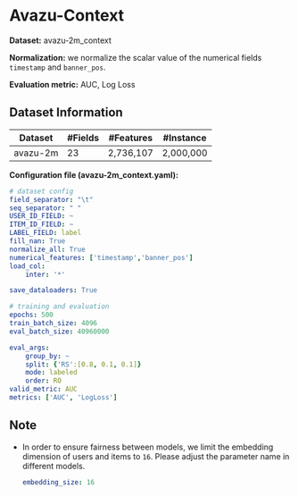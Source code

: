 # Avazu-Context

**Dataset:** avazu-2m_context

**Normalization:** we normalize the scalar value of the numerical fields `timestamp` and `banner_pos`.

**Evaluation metric:** AUC, Log Loss

## Dataset Information

| Dataset | #Fields | #Features | #Instance | 
| ------- | ------ | ------ | ------------- | 
| avazu-2m   | 23  | 2,736,107  | 2,000,000  | 

**Configuration file (avazu-2m_context.yaml):**

```yaml
# dataset config
field_separator: "\t"
seq_separator: " "
USER_ID_FIELD: ~
ITEM_ID_FIELD: ~
LABEL_FIELD: label
fill_nan: True
normalize_all: True
numerical_features: ['timestamp','banner_pos']
load_col:
    inter: '*'

save_dataloaders: True

# training and evaluation
epochs: 500
train_batch_size: 4096
eval_batch_size: 40960000

eval_args:
    group_by: ~
    split: {'RS':[0.8, 0.1, 0.1]}
    mode: labeled
    order: RO
valid_metric: AUC
metrics: ['AUC', 'LogLoss']
```

## Note

- In order to ensure fairness between models, we limit the embedding dimension of users and items to `16`. Please adjust the parameter name in different models.

  ```yaml
  embedding_size: 16
  ```